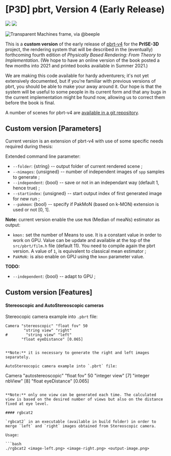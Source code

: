 [P3D] pbrt, Version 4 (Early Release)
=====================================

[<img src="https://github.com/mmp/pbrt-v4/workflows/cpu-build-and-test/badge.svg">](https://github.com/mmp/pbrt-v4/actions?query=workflow%3Acpu-build-and-test)
[<img src="https://github.com/mmp/pbrt-v4/workflows/gpu-build-only/badge.svg">](https://github.com/mmp/pbrt-v4/actions?query=workflow%3Agpu-build-only)

![Transparent Machines frame, via @beeple](images/teaser-transparent-machines.png)

This is a **custom version** of the early release of [pbrt-v4](https://github.com/mmp/pbrt-v4) for the **PrISE-3D** project, the rendering system that will be
described in the (eventually) forthcoming fourth edition of *Physically
Based Rendering: From Theory to Implementation*.  (We hope to have an
online version of the book posted a few months into 2021 and printed books available
in Summer 2021.)

We are making this code available for hardy adventurers; it's not yet
extensively documented, but if you're familiar with previous versions of
pbrt, you should be able to make your away around it.  Our hope is that the
system will be useful to some people in its current form and that any bugs
in the current implementation might be found now, allowing us to correct
them before the book is final.

A number of scenes for pbrt-v4 are [available in a git
repository](https://github.com/mmp/pbrt-v4-scenes).

Custom version [Parameters]
---------------------------

Current version is an extension of pbrt-v4 with use of some specific needs required during thesis:

Extended command line parameter:

- `--folder`: {string} -- output folder of current rendered scene ;
- `--nimages`: {unsigned} -- number of independent images of `spp` samples to generate ;
- `--independent`: {bool} -- save or not in an independant way (default 1, hence true) ;
- `--startindex`: {unsigned} -- start output index of first generated image for new run ;
- `--pakmon`: {bool} -- specify if PakMoN (based on k-MON) extension is used or not [0, 1].

**Note:** current version enable the use `MoN` (Median of meaNs) estimator as output:
- `kmon:` set the number of Means to use. It is a constant value in order to work on GPU. Value can be update and available at the top of the `src/pbrt/film.h` file (default 11). You need to compile again the pbrt version. A value of `1`, is equivalent to classical mean estimator ;
- `PakMoN:` is also enable on GPU using the `kmon` parameter value.
  
__TODO:__
- `--independent`: {bool} -- adapt to GPU ; 

Custom version [Features]
-------------------------

#### Stereoscopic and AutoStereoscopic cameras

Stereocopic camera example into `.pbrt` file:
```
Camera "stereoscopic" "float fov" 50
        "string view" "right" 
#        "string view" "left" 
       "float eyeDistance" [0.065]  


**Note:** it is necessary to generate the right and left images separately.

AutoStereocopic camera example into `.pbrt` file:
```
Camera "autostereoscopic" "float fov" 50
       "integer view" [7]
       "integer nbView" [8]
       "float eyeDistance" [0.065]
```

**Note:** only one view can be generated each time. The calculated view is based on the desired number of views but also on the distance fixed at eye level.

#### rgbcat2

`rgbcat2` in an executable (available in build folder) in order to merge `left` and `right` images obtained from Stereoscopic camera.

Usage:

```bash
./rgbcat2 <image-left.png> <image-right.png> <output-image.png>
```